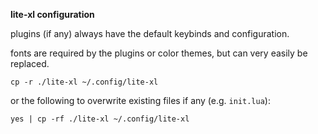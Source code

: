 **lite-xl configuration**

plugins (if any) always have the default keybinds and configuration.

fonts are required by the plugins or color themes, but can very easily be replaced.

`cp -r ./lite-xl ~/.config/lite-xl`

or the following to overwrite existing files if any (e.g. `init.lua`):

`yes | cp -rf ./lite-xl ~/.config/lite-xl`
